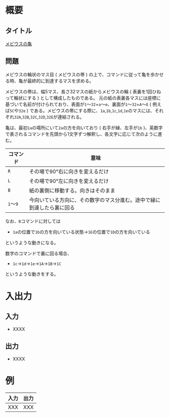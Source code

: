 # 概要
## タイトル
[メビウスの亀](https://codeiq.jp/q/3230)

## 問題
メビウスの輪状のマス目 ( メビウスの帯 ) の上で、コマンドに従って亀を歩かせる時、亀が最終的に到達するマスを求める。

メビウスの帯は、幅5マス、長さ32マスの紙からメビウスの輪 ( 表裏を1回ひねって輪状にする ) として構成したものである。
元の紙の表裏各マスには座標に基づいて名前が付けられており、表面が`1`～`32`+`a`～`e`、裏面が`1`～`32`+`A`～`E` ( 例えば`5C`や`32e` ) である。メビウスの帯にする際に、`1a`,`1b`,`1c`,`1d`,`1e`のマスには、それぞれ`32A`,`32B`,`32C`,`32D`,`32E`が連結される。

亀は、最初`1a`の場所にいて`2a`の方を向いており ( 右手が縁、左手が`1b` )、英数字で表されるコマンドを先頭から1文字ずつ解釈し、各文字に応じて次のように進む。

|コマンド|意味|
|-|-|
|`R`|その場で90°右に向きを変えるだけ|
|`L`|その場で90°左に向きを変えるだけ|
|`B`|紙の裏側に移動する。向きはそのまま|
|`1`～`9`|今向いている方向に、その数字のマス分進む。途中で縁に到達したら裏に回る|

なお、`B`コマンドに対しては

* `1a`の位置で`1b`の方を向いている状態→`1E`の位置で`1D`の方を向いている

というような動きになる。

数字のコマンドで裏に回る場合、

* `1c`→`1d`→`1e`→`1A`→`1B`→`1C`

というような動きをする。

# 入出力
## 入力
* XXXX

## 出力
* XXXX

# 例
|入力|出力|
|-|-|
|XXX|XXX|
